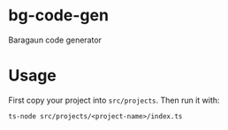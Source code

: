 # bg-code-gen

Baragaun code generator

# Usage

First copy your project into `src/projects`. Then run it with:

    ts-node src/projects/<project-name>/index.ts

